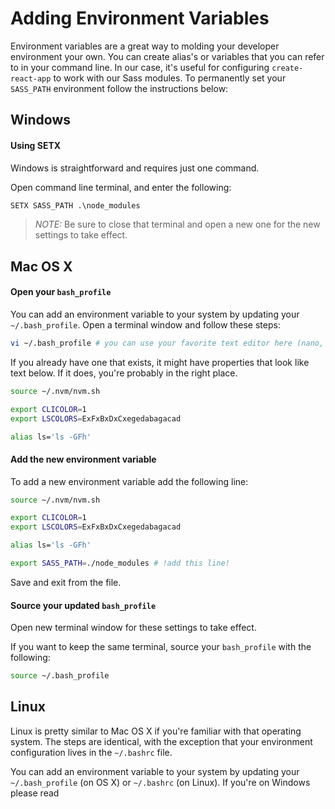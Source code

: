 # Adding Environment Variables

Environment variables are a great way to molding your developer environment your own. You can create alias's or variables that you can refer to in your command line. In our case, it's useful for configuring `create-react-app` to work with our Sass modules. To permanently set your `SASS_PATH` environment follow the instructions below:

## Windows

#### Using SETX

Windows is straightforward and requires just one command.

Open command line terminal, and enter the following:

```bat
SETX SASS_PATH .\node_modules
```

> _NOTE:_ Be sure to close that terminal and open a new one for the new settings to take effect.

## Mac OS X

#### Open your `bash_profile`
You can add an environment variable to your system by updating your `~/.bash_profile`. Open a terminal window and follow these steps:

```sh
vi ~/.bash_profile # you can use your favorite text editor here (nano, vim, etc.)
```

If you already have one that exists, it might have properties that look like text below. If it does, you're probably in the right place.

```sh
source ~/.nvm/nvm.sh

export CLICOLOR=1
export LSCOLORS=ExFxBxDxCxegedabagacad

alias ls='ls -GFh'
```

#### Add the new environment variable

To add a new environment variable add the following line:

```sh
source ~/.nvm/nvm.sh

export CLICOLOR=1
export LSCOLORS=ExFxBxDxCxegedabagacad

alias ls='ls -GFh'

export SASS_PATH=./node_modules # !add this line!
```

Save and exit from the file.

#### Source your updated `bash_profile`

Open new terminal window for these settings to take effect.

If you want to keep the same terminal, source your `bash_profile` with the following:

```sh
source ~/.bash_profile
```

## Linux

Linux is pretty similar to Mac OS X if you're familiar with that operating system. The steps are identical, with the exception that your environment configuration lives in the `~/.bashrc` file.



You can add an environment variable to your system by updating your `~/.bash_profile` (on OS X) or `~/.bashrc` (on Linux). If you're on Windows please read
